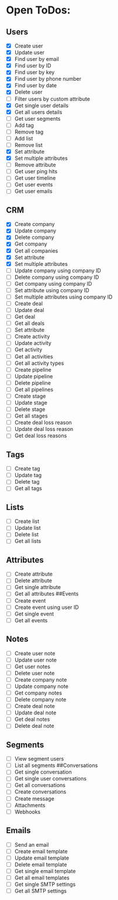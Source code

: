 # Open ToDos:
## Users
* [x] Create user
* [x] Update user
* [x] Find user by email
* [x] Find user by ID
* [x] Find user by key
* [x] Find user by phone number
* [x] Find user by date
* [x] Delete user
* [ ] Filter users by custom attribute
* [x] Get single user details
* [x] Get all users details
* [ ] Get user segments
* [ ] Add tag
* [ ] Remove tag
* [ ] Add list
* [ ] Remove list
* [x] Set attribute
* [x] Set multiple attributes
* [ ] Remove attribute
* [ ] Get user ping hits
* [ ] Get user timeline
* [ ] Get user events
* [ ] Get user emails
## CRM
* [x] Create company
* [x] Update company
* [x] Delete company
* [x] Get company
* [x] Get all companies
* [x] Set attribute
* [x] Set multiple attributes
* [ ] Update company using company ID
* [ ] Delete company using company ID
* [ ] Get company using company ID
* [ ] Set attribute using company ID
* [ ] Set multiple attributes using company ID
* [ ] Create deal
* [ ] Update deal
* [ ] Get deal
* [ ] Get all deals
* [ ] Set attribute
* [ ] Create activity
* [ ] Update activity
* [ ] Get activity
* [ ] Get all activities
* [ ] Get all activity types
* [ ] Create pipeline
* [ ] Update pipeline
* [ ] Delete pipeline
* [ ] Get all pipelines
* [ ] Create stage
* [ ] Update stage
* [ ] Delete stage
* [ ] Get all stages
* [ ] Create deal loss reason
* [ ] Update deal loss reason
* [ ] Get deal loss reasons
## Tags
* [ ] Create tag
* [ ] Update tag
* [ ] Delete tag
* [ ] Get all tags
## Lists
* [ ] Create list
* [ ] Update list
* [ ] Delete list
* [ ] Get all lists
## Attributes
* [ ] Create attribute
* [ ] Delete attribute
* [ ] Get single attribute
* [ ] Get all attributes
##Events
* [ ] Create event
* [ ] Create event using user ID
* [ ] Get single event
* [ ] Get all events
## Notes
* [ ] Create user note
* [ ] Update user note
* [ ] Get user notes
* [ ] Delete user note
* [ ] Create company note
* [ ] Update company note
* [ ] Get company notes
* [ ] Delete company note
* [ ] Create deal note
* [ ] Update deal note
* [ ] Get deal notes
* [ ] Delete deal note
## Segments
* [ ] View segment users
* [ ] List all segments
##Conversations
* [ ] Get single conversation
* [ ] Get single user conversations
* [ ] Get all conversations
* [ ] Create conversations
* [ ] Create message
* [ ] Attachments
* [ ] Webhooks
## Emails
* [ ] Send an email
* [ ] Create email template
* [ ] Update email template
* [ ] Delete email template
* [ ] Get single email template
* [ ] Get all email templates
* [ ] Get single SMTP settings
* [ ] Get all SMTP settings
